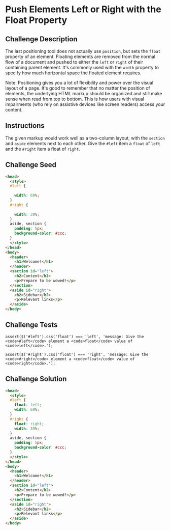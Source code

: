 # Push Elements Left or Right with the Float Property

## Challenge Description

The last positioning tool does not actually use `position`, but sets the `float` property of an element. Floating elements are removed from the normal flow of a document and pushed to either the `left` or `right` of their containing parent element. It's commonly used with the `width` property to specify how much horizontal space the floated element requires.

Note:
Positioning gives you a lot of flexibility and power over the visual layout of a page. It's good to remember that no matter the position of elements, the underlying HTML markup should be organized and still make sense when read from top to bottom. This is how users with visual impairments (who rely on assistive devices like screen readers) access your content.

## Instructions

The given markup would work well as a two-column layout, with the `section` and `aside` elements next to each other. Give the `#left` item a `float` of `left` and the `#right` item a float of `right`.

## Challenge Seed

```html
<head>
  <style>
  #left {
    
    width: 60%;
  }
  #right {
    
    width: 30%;
  }
  aside, section {
    padding: 5px;
    background-color: #ccc;
  }
  </style>
</head>
<body>
  <header>
    <h1>Welcome!</h1>
  </header>
  <section id="left">
    <h2>Content</h2>
    <p>Prepare to be wowed!</p>
  </section>
  <aside id="right">
    <h2>Sidebar</h2>
    <p>Relevant links</p>
  </aside>
</body>
```

## Challenge Tests

```
assert($('#left').css('float') === 'left', 'message: Give the <code>#left</code> element a <code>float</code> value of <code>left</code>.');

assert($('#right').css('float') === 'right', 'message: Give the <code>#right</code> element a <code>float</code> value of <code>right</code>.');
```

## Challenge Solution

```html
<head>
  <style>
  #left {
    float: left;
    width: 60%;
  }
  #right {
    float: right;
    width: 30%;
  }
  aside, section {
    padding: 5px;
    background-color: #ccc;
  }
  </style>
</head>
<body>
  <header>
    <h1>Welcome!</h1>
  </header>
  <section id="left">
    <h2>Content</h2>
    <p>Prepare to be wowed!</p>
  </section>
  <aside id="right">
    <h2>Sidebar</h2>
    <p>Relevant links</p>
  </aside>
</body>
```
